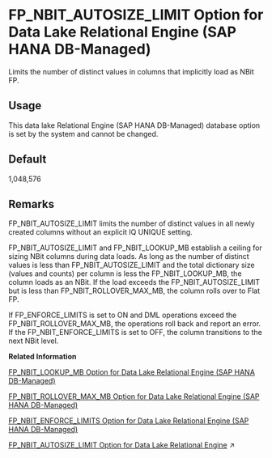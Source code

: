 <!-- loio829744c675a441899d9aa46a28873eab -->

# FP\_NBIT\_AUTOSIZE\_LIMIT Option for Data Lake Relational Engine \(SAP HANA DB-Managed\)

Limits the number of distinct values in columns that implicitly load as NBit FP.



<a name="loio829744c675a441899d9aa46a28873eab__section_jc5_4pn_vwb"/>

## Usage

This data lake Relational Engine \(SAP HANA DB-Managed\) database option is set by the system and cannot be changed.



<a name="loio829744c675a441899d9aa46a28873eab__section_qfz_vb3_3rb"/>

## Default

1,048,576



<a name="loio829744c675a441899d9aa46a28873eab__section_erq_zkp_ywb"/>

## Remarks

FP\_NBIT\_AUTOSIZE\_LIMIT limits the number of distinct values in all newly created columns without an explicit IQ UNIQUE setting.

FP\_NBIT\_AUTOSIZE\_LIMIT and FP\_NBIT\_LOOKUP\_MB establish a ceiling for sizing NBit columns during data loads. As long as the number of distinct values is less than FP\_NBIT\_AUTOSIZE\_LIMIT and the total dictionary size \(values and counts\) per column is less the FP\_NBIT\_LOOKUP\_MB, the column loads as an NBit. If the load exceeds the FP\_NBIT\_AUTOSIZE\_LIMIT but is less than FP\_NBIT\_ROLLOVER\_MAX\_MB, the column rolls over to Flat FP.

If FP\_ENFORCE\_LIMITS is set to ON and DML operations exceed the FP\_NBIT\_ROLLOVER\_MAX\_MB, the operations roll back and report an error. If the FP\_NBIT\_ENFORCE\_LIMITS is set to OFF, the column transitions to the next NBit level.

**Related Information**  


[FP\_NBIT\_LOOKUP\_MB Option for Data Lake Relational Engine \(SAP HANA DB-Managed\)](fp-nbit-lookup-mb-option-for-data-lake-relational-engine-sap-hana-db-managed-3a6a1e3.md "Limits the total dictionary size per column for implicit NBit FP columns.")

[FP\_NBIT\_ROLLOVER\_MAX\_MB Option for Data Lake Relational Engine \(SAP HANA DB-Managed\)](fp-nbit-rollover-max-mb-option-for-data-lake-relational-engine-sap-hana-db-managed-9035f14.md "Sets a threshold for the total dictionary size for implicit NBit rollovers to Flat FP.")

[FP\_NBIT\_ENFORCE\_LIMITS Option for Data Lake Relational Engine \(SAP HANA DB-Managed\)](fp-nbit-enforce-limits-option-for-data-lake-relational-engine-sap-hana-db-managed-2e6a10d.md "Enforces sizing limits for explicit and implicit NBit columns.")

[FP_NBIT_AUTOSIZE_LIMIT Option for Data Lake Relational Engine](https://help.sap.com/viewer/19b3964099384f178ad08f2d348232a9/2024_3_QRC/en-US/a873755184f21015a76ff1329f851c5d.html "Limits the number of distinct values in columns that implicitly load as NBit FP.") :arrow_upper_right:

